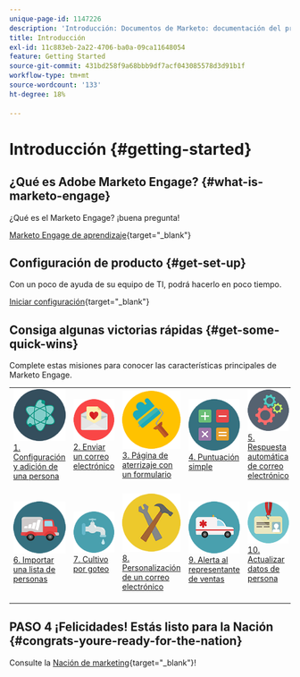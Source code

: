 ```yaml
---
unique-page-id: 1147226
description: 'Introducción: Documentos de Marketo: documentación del producto'
title: Introducción
exl-id: 11c883eb-2a22-4706-ba0a-09ca11648054
feature: Getting Started
source-git-commit: 431bd258f9a68bbb9df7acf043085578d3d91b1f
workflow-type: tm+mt
source-wordcount: '133'
ht-degree: 18%

---
```


# Introducción {#getting-started}

## ¿Qué es Adobe Marketo Engage? {#what-is-marketo-engage}

¿Qué es el Marketo Engage? ¡buena pregunta!

[Marketo Engage de aprendizaje](/help/marketo/getting-started/what-is-adobe-marketo-engage.md){target="_blank"}

## Configuración de producto {#get-set-up}

Con un poco de ayuda de su equipo de TI, podrá hacerlo en poco tiempo.

[Iniciar configuración](/help/marketo/getting-started/setup/setup-steps.md){target="_blank"}

## Consiga algunas victorias rápidas {#get-some-quick-wins}

Complete estas misiones para conocer las características principales de Marketo Engage.

<table style="table-layout:fixed">
<tr>
  <td>
    <a href="/help/marketo/getting-started/quick-wins/get-set-up-and-add-a-person.md">
      <img alt="Conectar" src="getting-started/assets/getting-started-1.png"/>
    </a>
    <div>
    <a href="/help/marketo/getting-started/quick-wins/get-set-up-and-add-a-person.md">1. Configuración y adición de una persona</a>
    </div>
    <br>
  </td>
  <td>
      <a href="getting-started/quick-wins/send-an-email.md">
       <img alt="Importar" src="getting-started/assets/getting-started-2.png" />
       </a>
    <div><a href="getting-started/quick-wins/send-an-email.md">2. Enviar un correo electrónico</a>
    </div>
    <br>
  </td>
  <td>
    <a href="getting-started/quick-wins/landing-page-with-a-form.md">
      <img alt="Correo electrónico" src="getting-started/assets/getting-started-3.png" />
    </a>
    <div>
    <a href="getting-started/quick-wins/landing-page-with-a-form.md">3. Página de aterrizaje con un formulario</a>
    </div>
    <br>
  </td>
  <td>
    <a href="getting-started/quick-wins/simple-scoring.md">
      <img alt="Conectar" src="getting-started/assets/getting-started-4.png"/>
    </a>
    <div>
    <a href="getting-started/quick-wins/simple-scoring.md">4. Puntuación simple</a>
    </div>
    <br>
  </td>
  <td>
      <a href="getting-started/quick-wins/email-auto-response.md">
       <img alt="Importar" src="getting-started/assets/getting-started-5.png" />
       </a>
    <div><a href="getting-started/quick-wins/email-auto-response.md">5. Respuesta automática de correo electrónico</a>
    </div>
    <br>
  </td>
</tr>
<tr>
  <td>
    <a href="getting-started/quick-wins/import-a-list-of-people.md">
      <img alt="Correo electrónico" src="getting-started/assets/getting-started-6.png" />
    </a>
    <div>
    <a href="getting-started/quick-wins/import-a-list-of-people.md">6. Importar una lista de personas</a>
    </div>
    <br>
  </td>
  <td>
    <a href="getting-started/quick-wins/drip-drip-nurture.md">
      <img alt="Conectar" src="getting-started/assets/getting-started-7.png"/>
    </a>
    <div>
    <a href="getting-started/quick-wins/drip-drip-nurture.md">7. Cultivo por goteo</a>
    </div>
    <br>
  </td>
  <td>
      <a href="getting-started/quick-wins/personalize-an-email.md">
       <img alt="Importar" src="getting-started/assets/getting-started-8.png" />
       </a>
    <div><a href="getting-started/quick-wins/personalize-an-email.md">8. Personalización de un correo electrónico</a>
    </div>
    <br>
  </td>
  <td>
    <a href="getting-started/quick-wins/alert-the-sales-rep.md">
      <img alt="Correo electrónico" src="getting-started/assets/getting-started-9.png" />
    </a>
    <div>
    <a href="getting-started/quick-wins/alert-the-sales-rep.md">9. Alerta al representante de ventas</a>
    </div>
    <br>
  </td>
  <td>
    <a href="getting-started/quick-wins/update-person-data.md">
      <img alt="Conectar" src="getting-started/assets/getting-started-10.png"/>
    </a>
    <div>
    <a href="getting-started/quick-wins/update-person-data.md">10. Actualizar datos de persona</a>
    </div>
    <br>
  </td>
</tr>
</table>

## PASO 4 ¡Felicidades! Estás listo para la Nación  {#congrats-youre-ready-for-the-nation}

Consulte la [Nación de marketing](https://nation.marketo.com){target="_blank"}!
